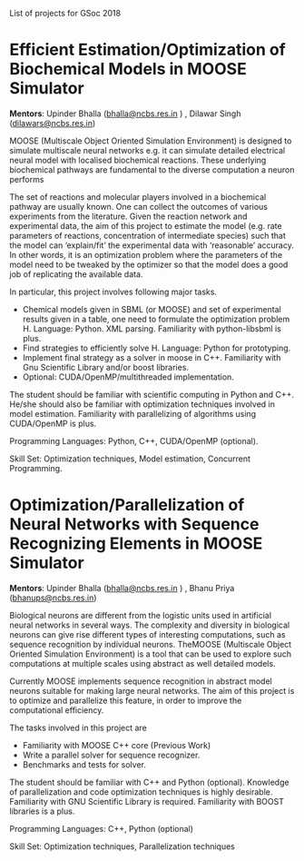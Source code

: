 List of projects for GSoc 2018


# Efficient Estimation/Optimization of Biochemical Models in MOOSE Simulator

__Mentors__: Upinder Bhalla (​bhalla@ncbs.res.in​ ) , Dilawar Singh (dilawars@ncbs.res.in)

MOOSE​ (Multiscale Object Oriented Simulation Environment) is designed to simulate multiscale neural networks e.g. it can simulate detailed electrical neural model with localised biochemical reactions. These underlying biochemical pathways are fundamental to the diverse computation a neuron performs

The set of reactions and molecular players involved in a biochemical pathway are usually known. One can collect the outcomes of various experiments from the literature. Given the reaction network and experimental data, the aim of this project to estimate the model (e.g. rate parameters of reactions, concentration of intermediate species) such that the model can ‘explain/fit’ the experimental data with ‘reasonable’ accuracy. In other words, it is an optimization problem where the parameters of the model need to be tweaked by the optimizer so that the model does a good job of replicating the available data.

In particular, this project involves following major tasks.

- Chemical models given in SBML (or MOOSE) and set of experimental results given in a table, one need to formulate the optimization problem H​. Language: Python. XML parsing. ​Familiarity with python-libsbml is plus.
- Find strategies to efficiently solve H​. Language: Python for prototyping.  
- Implement final strategy as a solver in moose in C++. Familiarity with Gnu Scientific Library and/or boost libraries.
- Optional: ​CUDA/OpenMP/multithreaded implementation.

The student should be familiar with scientific computing in Python and C++. He/she should also be familiar with optimization techniques involved in model estimation. Familiarity with parallelizing of algorithms using CUDA/OpenMP is plus.

Programming Languages: ​Python, C++, CUDA/OpenMP (optional).

Skill Set: ​Optimization techniques, Model estimation, Concurrent Programming.

# Optimization/Parallelization of Neural Networks with Sequence Recognizing Elements in MOOSE Simulator

__Mentors__: Upinder Bhalla (​bhalla@ncbs.res.in​ ) , Bhanu Priya (bhanups@ncbs.res.in)

Biological neurons are different from the logistic units used in artificial neural networks in several ways. The complexity and diversity in biological neurons can give rise different types of interesting computations, such as sequence recognition by individual neurons. The ​MOOSE​ (Multiscale Object Oriented Simulation Environment) is a tool that can be used to explore such computations at multiple scales using abstract as well detailed models.

Currently MOOSE implements sequence recognition in abstract model neurons suitable for making large neural networks. The aim of this project is to optimize and parallelize this feature, in order to improve the computational efficiency.

The tasks involved in this project are

- Familiarity with MOOSE C++ core (​Previous Work​)
- Write a parallel solver for sequence recognizer.
- Benchmarks and tests for solver.

The student should be familiar with C++ and Python (optional). Knowledge of parallelization and code optimization techniques is highly desirable. Familiarity with GNU Scientific Library is required. Familiarity with BOOST libraries is a plus.

Programming Languages: ​C++, Python (optional)

Skill Set: ​Optimization techniques, Parallelization techniques
